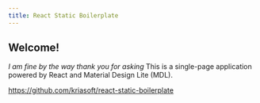 ```yaml
---
title: React Static Boilerplate
---
```


## Welcome!

_I am fine by the way thank you for asking_
This is a single-page application powered by React and Material Design Lite (MDL).

https://github.com/kriasoft/react-static-boilerplate


